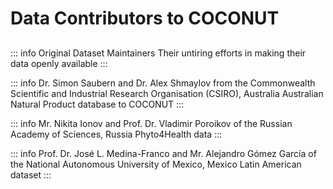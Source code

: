 # Data Contributors to COCONUT
##

::: info Original Dataset Maintainers 
Their untiring efforts in making their data openly available
:::

::: info Dr. Simon Saubern and Dr. Alex Shmaylov from the Commonwealth Scientific and Industrial Research Organisation (CSIRO), Australia
   Australian Natural Product database to COCONUT
:::  

::: info Mr. Nikita Ionov and Prof. Dr. Vladimir Poroikov of the Russian Academy of Sciences, Russia
   Phyto4Health data
:::

::: info Prof. Dr. José L. Medina-Franco and Mr. Alejandro Gómez García of the National Autonomous University of Mexico, Mexico
   Latin American dataset
:::
